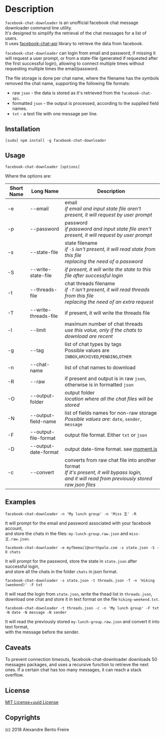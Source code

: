 # Description

`facebook-chat-downloader` is an unofficial facebook chat message downloader command line utility.  
It's designed to simplify the retrieval of the chat messages for a list of users.  
It uses [facebook-chat-api](https://www.npmjs.com/package/facebook-chat-api) library to retrieve the data from facebook.
  
`facebook-chat-downloader` can login from email and password, if missing it will request a user prompt,
or from a state-file (generated if requested after the first successful login),
allowing to connect multiple times without requesting multiple times the email/password.

The file storage is done per chat name, where the filename has the symbols removed the chat name,
supporting the following file formats:

- raw `json` - the data is stored as it's retrieved from the `facebook-chat-api`.
- formatted `json` - the output is processed, according to the supplied field names.
- `txt` - a text file with one message per line.

## Installation

`[sudo] npm install -g facebook-chat-downloader`

## Usage

`facebook-chat-downloader [options]`
  
Where the options are:  

| Short Name  | Long Name | Description |  
| ------------- | ------------- |------------- |  
|-e|--email|email<br><i>if email and input state file aren't present, it will request by user prompt</i>|
|-p|--password|password<br><i>if password and input state file aren't present, it will request by user prompt</i>|
|-s|--state-file|state filename<br><i>if `-S` isn't present, it will read state from this file<br>replacing the need of a password</i>|
|-S|--write-state-file|<i>if present, it will write the state to this file after successful login</i>|
|-t|--threads-file|chat threads filename<br><i>if `-T` isn't present, it will read threads from this file<br>replacing the need of an extra request</i>|
|-T|--write-threads-file|if present, it will write the threads file|
|-l|--limit|maximum number of chat threads<br><i>use this value, only if the chats to download are recent</i>|
|-g|--tag|list of chat types by tags<br>Possible values are `INBOX`,`ARCHIVED`,`PENDING`,`OTHER`|
|-n|--chat-name|list of chat names to download|
|-R|--raw|if present and output is in raw `json`, otherwise is in formatted `json`|
|-O|--output-folder|output folder<br><i>location where all the chat files will be stored</i>|
|-N|--output-field-name|list of fields names for non-raw storage<br><i>Possible values are:</i> `date`, `sender`, `message`|
|-F|--output-file-format|output file format. Either `txt` or `json`|
|-D|--output-date-format|output date-time format. see [moment.js](https://www.npmjs.com/package/moment)|
|-c|--convert|converts from raw chat file into another format<br><i>If it's present, it will bypass login,<br>and it will read from previously stored raw json files</i>|

## Examples

`facebook-chat-downloader -n 'My lunch group' -n 'Miss 王' -R`
  
It will prompt for the email and password associated with your facebook account,  
and store the chats in the files: `my-lunch-group.raw.json` and `miss-王.raw.json`.
  
`facebook-chat-downloader -e myfbemail@northpole.com -s state.json -S -O chats`
  
It will prompt for the password, store the state in `state.json` after successful login,  
and store all the chats in the folder `chats` in json format.
  
`facebook-chat-downloader -s state.json -t threads.json -T -n 'Hiking (weekend)' -F txt`
  
It will read the login from `state.json`, write the thead list in `threads.json`,  
download one chat and store it in text format on the file `hiking-weekend.txt`.
  
`facebook-chat-downloader -t threads.json -c -n 'My lunch group' -F txt -N date -N message -N sender`
  
It will read the previously stored `my-lunch-group.raw.json` and convert it into text format,  
with the message before the sender.

## Caveats

To prevent connection timeouts, facebook-chat-downloader downloads 50 messages packages,
and uses a recursive function to retrieve the next ones.
If a certain chat has too many messages, it can reach a stack overflow.

## License

[MIT License+uuid License](https://github.com/a-bentofreire/uuid-licenses/blob/master/MIT-uuid-license.md)

## Copyrights

(c) 2018 Alexandre Bento Freire
